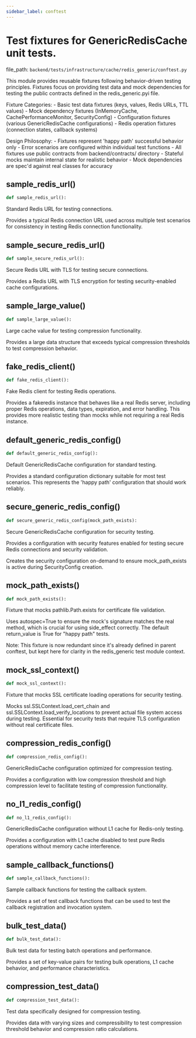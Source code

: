 ```yaml
---
sidebar_label: conftest
---
```


# Test fixtures for GenericRedisCache unit tests.

  file_path: `backend/tests/infrastructure/cache/redis_generic/conftest.py`

This module provides reusable fixtures following behavior-driven testing
principles. Fixtures focus on providing test data and mock dependencies
for testing the public contracts defined in the redis_generic.pyi file.

Fixture Categories:
    - Basic test data fixtures (keys, values, Redis URLs, TTL values)
    - Mock dependency fixtures (InMemoryCache, CachePerformanceMonitor, SecurityConfig)
    - Configuration fixtures (various GenericRedisCache configurations)
    - Redis operation fixtures (connection states, callback systems)

Design Philosophy:
    - Fixtures represent 'happy path' successful behavior only
    - Error scenarios are configured within individual test functions
    - All fixtures use public contracts from backend/contracts/ directory
    - Stateful mocks maintain internal state for realistic behavior
    - Mock dependencies are spec'd against real classes for accuracy

## sample_redis_url()

```python
def sample_redis_url():
```

Standard Redis URL for testing connections.

Provides a typical Redis connection URL used across multiple test scenarios
for consistency in testing Redis connection functionality.

## sample_secure_redis_url()

```python
def sample_secure_redis_url():
```

Secure Redis URL with TLS for testing secure connections.

Provides a Redis URL with TLS encryption for testing
security-enabled cache configurations.

## sample_large_value()

```python
def sample_large_value():
```

Large cache value for testing compression functionality.

Provides a large data structure that exceeds typical compression
thresholds to test compression behavior.

## fake_redis_client()

```python
def fake_redis_client():
```

Fake Redis client for testing Redis operations.

Provides a fakeredis instance that behaves like a real Redis server,
including proper Redis operations, data types, expiration, and error handling.
This provides more realistic testing than mocks while not requiring a real Redis instance.

## default_generic_redis_config()

```python
def default_generic_redis_config():
```

Default GenericRedisCache configuration for standard testing.

Provides a standard configuration dictionary suitable for most test scenarios.
This represents the 'happy path' configuration that should work reliably.

## secure_generic_redis_config()

```python
def secure_generic_redis_config(mock_path_exists):
```

Secure GenericRedisCache configuration for security testing.

Provides a configuration with security features enabled for testing
secure Redis connections and security validation.

Creates the security configuration on-demand to ensure mock_path_exists
is active during SecurityConfig creation.

## mock_path_exists()

```python
def mock_path_exists():
```

Fixture that mocks pathlib.Path.exists for certificate file validation.

Uses autospec=True to ensure the mock's signature matches the real
method, which is crucial for using side_effect correctly. The default
return_value is True for "happy path" tests.

Note: This fixture is now redundant since it's already defined in parent conftest,
but kept here for clarity in the redis_generic test module context.

## mock_ssl_context()

```python
def mock_ssl_context():
```

Fixture that mocks SSL certificate loading operations for security testing.

Mocks ssl.SSLContext.load_cert_chain and ssl.SSLContext.load_verify_locations
to prevent actual file system access during testing. Essential for security
tests that require TLS configuration without real certificate files.

## compression_redis_config()

```python
def compression_redis_config():
```

GenericRedisCache configuration optimized for compression testing.

Provides a configuration with low compression threshold and high compression level
to facilitate testing of compression functionality.

## no_l1_redis_config()

```python
def no_l1_redis_config():
```

GenericRedisCache configuration without L1 cache for Redis-only testing.

Provides a configuration with L1 cache disabled to test pure Redis
operations without memory cache interference.

## sample_callback_functions()

```python
def sample_callback_functions():
```

Sample callback functions for testing the callback system.

Provides a set of test callback functions that can be used to test
the callback registration and invocation system.

## bulk_test_data()

```python
def bulk_test_data():
```

Bulk test data for testing batch operations and performance.

Provides a set of key-value pairs for testing bulk operations,
L1 cache behavior, and performance characteristics.

## compression_test_data()

```python
def compression_test_data():
```

Test data specifically designed for compression testing.

Provides data with varying sizes and compressibility to test
compression threshold behavior and compression ratio calculations.
